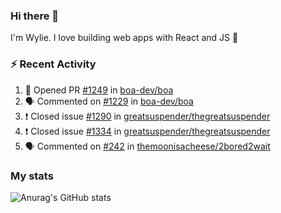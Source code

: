 ### Hi there 👋

I'm Wylie. I love building web apps with React and JS :raised_hands: 


### :zap: Recent Activity

<!--START_SECTION:activity-->
1. 💪 Opened PR [#1249](https://github.com/boa-dev/boa/pull/1249) in [boa-dev/boa](https://github.com/boa-dev/boa)
2. 🗣 Commented on [#1229](https://github.com/boa-dev/boa/issues/1229) in [boa-dev/boa](https://github.com/boa-dev/boa)
3. ❗️ Closed issue [#1290](https://github.com/greatsuspender/thegreatsuspender/issues/1290) in [greatsuspender/thegreatsuspender](https://github.com/greatsuspender/thegreatsuspender)
4. ❗️ Closed issue [#1334](https://github.com/greatsuspender/thegreatsuspender/issues/1334) in [greatsuspender/thegreatsuspender](https://github.com/greatsuspender/thegreatsuspender)
5. 🗣 Commented on [#242](https://github.com/themoonisacheese/2bored2wait/issues/242) in [themoonisacheese/2bored2wait](https://github.com/themoonisacheese/2bored2wait)
<!--END_SECTION:activity-->

### My stats

![Anurag's GitHub stats](https://github-readme-stats.vercel.app/api?username=wylie39&count_private=true&show_icons=true&theme=vue-dark)


